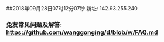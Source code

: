 ##2018年09月28日07时12分07秒 新址: 142.93.255.240
### 兔友常见问题及解答: https://github.com/wanggonging/d/blob/w/FAQ.md
